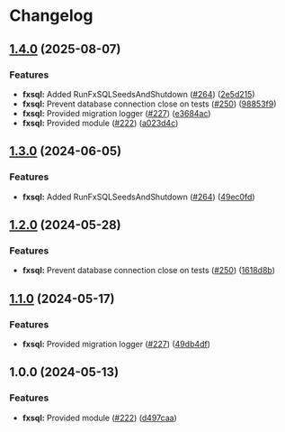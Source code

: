 # Changelog

## [1.4.0](https://github.com/christopher862-dev/yokai/compare/fxsql-v1.3.0...fxsql/v1.4.0) (2025-08-07)


### Features

* **fxsql:** Added RunFxSQLSeedsAndShutdown ([#264](https://github.com/christopher862-dev/yokai/issues/264)) ([2e5d215](https://github.com/christopher862-dev/yokai/commit/2e5d215958c3b6c7ae83be146bedec8e89959675))
* **fxsql:** Prevent database connection close on tests ([#250](https://github.com/christopher862-dev/yokai/issues/250)) ([98853f9](https://github.com/christopher862-dev/yokai/commit/98853f9dcf508b0e47da05a0d727eba4a18b1cc2))
* **fxsql:** Provided migration logger ([#227](https://github.com/christopher862-dev/yokai/issues/227)) ([e3684ac](https://github.com/christopher862-dev/yokai/commit/e3684aced6dd5d0c8f3384093f5644c5ee667159))
* **fxsql:** Provided module ([#222](https://github.com/christopher862-dev/yokai/issues/222)) ([a023d4c](https://github.com/christopher862-dev/yokai/commit/a023d4cbb7c26a587b34411f56f37250a42b3106))

## [1.3.0](https://github.com/ankorstore/yokai/compare/fxsql/v1.2.0...fxsql/v1.3.0) (2024-06-05)


### Features

* **fxsql:** Added RunFxSQLSeedsAndShutdown ([#264](https://github.com/ankorstore/yokai/issues/264)) ([49ec0fd](https://github.com/ankorstore/yokai/commit/49ec0fd12dfbb01eb67d9e7343b7789967c13d40))

## [1.2.0](https://github.com/ankorstore/yokai/compare/fxsql/v1.1.0...fxsql/v1.2.0) (2024-05-28)


### Features

* **fxsql:** Prevent database connection close on tests ([#250](https://github.com/ankorstore/yokai/issues/250)) ([1618d8b](https://github.com/ankorstore/yokai/commit/1618d8b623f6debf77ec07fcad875c08ea0bfe20))

## [1.1.0](https://github.com/ankorstore/yokai/compare/fxsql/v1.0.0...fxsql/v1.1.0) (2024-05-17)


### Features

* **fxsql:** Provided migration logger ([#227](https://github.com/ankorstore/yokai/issues/227)) ([49db4df](https://github.com/ankorstore/yokai/commit/49db4df13d51348bfe5ce7ca53e93fa3d0ba1839))

## 1.0.0 (2024-05-13)


### Features

* **fxsql:** Provided module ([#222](https://github.com/ankorstore/yokai/issues/222)) ([d497caa](https://github.com/ankorstore/yokai/commit/d497caacc53d2c6a86d3d2332c3d5d0ddcc9bbe4))
